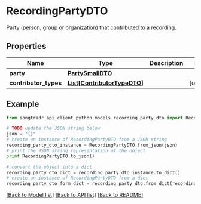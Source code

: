 # RecordingPartyDTO

Party (person, group or organization) that contributed to a recording.

## Properties

Name | Type | Description | Notes
------------ | ------------- | ------------- | -------------
**party** | [**PartySmallDTO**](PartySmallDTO.md) |  | 
**contributor_types** | [**List[ContributorTypeDTO]**](ContributorTypeDTO.md) |  | [optional] 

## Example

```python
from songtradr_api_client_python.models.recording_party_dto import RecordingPartyDTO

# TODO update the JSON string below
json = "{}"
# create an instance of RecordingPartyDTO from a JSON string
recording_party_dto_instance = RecordingPartyDTO.from_json(json)
# print the JSON string representation of the object
print RecordingPartyDTO.to_json()

# convert the object into a dict
recording_party_dto_dict = recording_party_dto_instance.to_dict()
# create an instance of RecordingPartyDTO from a dict
recording_party_dto_form_dict = recording_party_dto.from_dict(recording_party_dto_dict)
```
[[Back to Model list]](../README.md#documentation-for-models) [[Back to API list]](../README.md#documentation-for-api-endpoints) [[Back to README]](../README.md)


